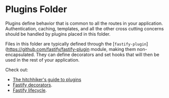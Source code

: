 # Plugins Folder

Plugins define behavior that is common to all the routes in your
application. Authentication, caching, templates, and all the other cross cutting concerns should be handled by plugins placed in this folder.

Files in this folder are typically defined through the
[`fastify-plugin`](https://github.com/fastify/fastify-plugin module, making them non-encapsulated. They can define decorators and set hooks that will then be used in the rest of your application.

Check out:

- [The hitchhiker's guide to plugins](https://fastify.dev/docs/latest/Guides/Plugins-Guide/)
- [Fastify decorators](https://fastify.dev/docs/latest/Reference/Decorators/).
- [Fastify lifecycle](https://fastify.dev/docs/latest/Reference/Lifecycle/).
